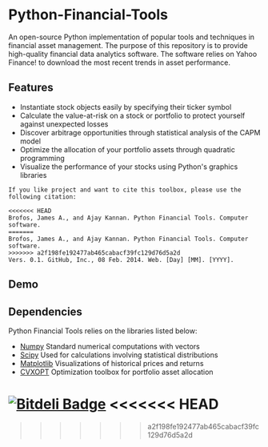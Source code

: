 Python-Financial-Tools
======================

An open-source Python implementation of popular tools and techniques in financial asset management. The purpose of this repository is to provide high-quality financial data analytics software. The software relies on Yahoo Finance! to download the most recent trends in asset performance.

## Features
- Instantiate stock objects easily by specifying their ticker symbol
- Calculate the value-at-risk on a stock or portfolio to protect yourself against unexpected losses
- Discover arbitrage opportunities through statistical analysis of the CAPM model
- Optimize the allocation of your portfolio assets through quadratic programming
- Visualize the performance of your stocks using Python's graphics libraries

```
If you like project and want to cite this toolbox, please use the following citation:

<<<<<<< HEAD
Brofos, James A., and Ajay Kannan. Python Financial Tools. Computer software. 
=======
Brofos, James A., and Ajay Kannan. Python Financial Tools. Computer software.
>>>>>>> a2f198fe192477ab465cabacf39fc129d76d5a2d
Vers. 0.1. GitHub, Inc., 08 Feb. 2014. Web. [Day] [MM]. [YYYY].
```

## Demo



## Dependencies

Python Financial Tools relies on the libraries listed below:

* [Numpy](http://www.numpy.org/) Standard numerical computations with vectors
* [Scipy](http://www.scipy.org/) Used for calculations involving statistical distributions
* [Matplotlib](http://matplotlib.org/) Visualizations of historical prices and returns
* [CVXOPT](http://cvxopt.org/) Optimization toolbox for portfolio asset allocation

[![Bitdeli Badge](https://d2weczhvl823v0.cloudfront.net/JamesBrofos/python-financial-tools/trend.png)](https://bitdeli.com/free "Bitdeli Badge")
<<<<<<< HEAD
=======

>>>>>>> a2f198fe192477ab465cabacf39fc129d76d5a2d
